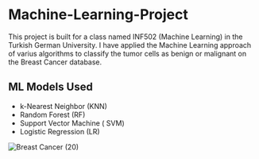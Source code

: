 # Machine-Learning-Project
This project is built for a class named INF502 (Machine Learning) in the Turkish German University. I have applied the Machine Learning approach of varius algorithms to classify the tumor cells as benign or malignant on the Breast Cancer database.
## ML Models Used
* k-Nearest Neighbor (KNN)
* Random Forest (RF)
* Support Vector Machine ( SVM)
* Logistic Regression (LR)

![Breast Cancer (20)](https://user-images.githubusercontent.com/61140841/121405174-6519c680-c965-11eb-9959-2126d6ff45ee.png)
